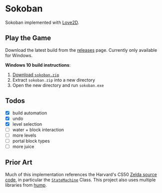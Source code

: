 # Sokoban

Sokoban implemented with [Love2D](https://love2d.org/).

## Play the Game

Download the latest build from the
[releases](https://github.com/mgmarlow/sokoban/releases) page.
Currently only available for Windows.

**Windows 10 build instructions**:

1. [Download `sokoban.zip`](https://github.com/mgmarlow/sokoban/releases)
2. Extract `sokoban.zip` into a new directory
3. Open the new directory and run `sokoban.exe`

## Todos

- [x] build automation
- [x] undo
- [x] level selection
- [ ] water + block interaction
- [ ] more levels
- [ ] portal block types
- [ ] more juice

## Prior Art

Much of this implementation references the Harvard's CS50
[Zelda source code](https://github.com/games50/zelda), in
particular the
[`StateMachine`](https://github.com/mgmarlow/sokoban/blob/master/src/StateMachine.lua)
Class. This project also uses multiple
libraries from [hump](https://github.com/vrld/hump/).
